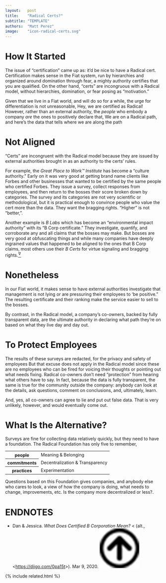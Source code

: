 ```yaml
---
layout:   post
title:    "Radical Certs?"
subtitle: "TEMPLATE"
authors:  "Matt Perez"
image:    "icon-radical-certs.svg"
---
```


<div style="display:none;">
 <p>&ldquo;Certificates&rdquo; fit in the <span class='_paradigm'>Fiat</span> world we live in, run by hierarchies and organized around domination through fear. But &ldquo;certs&rdquo; don&rsquo;t make sense within a RADICAL system, without hierachies or domination."</p>
</div>

<h1>How It Started</h1>
 <p>The issue of &ldquo;certification&rdquo; came up as: <span class='_quotespan'>it&rsquo;d be nice to have a <span class='_paradigm'>Radical</span> cert.</span> Certification makes sense in the <span class='_paradigm'>Fiat</span> system, run by hierarchies and organized around domination through fear, <span class='_paradigm'>a mighty authority certifies that you are qualified.</span> On the other hand, &ldquo;certs&rdquo; are incongruous with a <span class='_paradigm'>Radical</span> model, without hierarchies, domination, or fear posing as &ldquo;motivation.&rdquo;</p>
 <p>Given that we live in a <span class='_paradigm'>Fiat</span> world, and will do so for a while, the urge for differentiation is not unreasonable, <span class='_paradigm'>Hey, we are certified as <span class='_paradigm'>Radical</span>!</em></span> However, rather than an external authority, the <em>people</em> who embody a company <em>are</em> the ones to positively declare that, <span class='_quotespan'>We are on a <span class='_paradigm'>Radical</span> path, and here&rsquo;s the data that tells where we are along the path</span>
 
<h1>Not Aligned</h1>
 <p>&ldquo;Certs&rdquo; are incongruent with the <span class='_paradigm'>Radical</span> model because they are issued by external authorities brought in as an authority to the certs&rsquo; rules.</p>
 <p>For example, the <em>Great Place to Work&trade; Institute</em> has become a &ldquo;culture authority.&rdquo; Early on it was very good at getting brand name clients like Forbes and other businesses that wanted to be certified by <span class=''>the same people who certified Forbes</span>. They issue a survey, collect responses from employees, and then return to the bosses their score broken down by categories. The survey and its categories are not very scientific or methodological, but it is practical enough to convince people who value the cert more than the data. They want the bragging rights. &ldquo;Higher&rdquo; is not &ldquo;better,&rdquo;.</p>
 <p>Another example is <em>B Labs</em> which has become an &ldquo;environmental impact authority&rdquo; with its &ldquo;B Corp certificate.&rdquo; They investigate, quantify, and corroborate any and all claims that the bosses may make. But bosses are very good at obfuscating things and while many companies have deeply ingrained values that happened to be aligned to the ones that B Corp claims, most others use their <em>B Certs</em> for virtue signaling and bragging rights.<a href='#en01'><sup id='bm01'>&hairsp;&nabla;&hairsp;</sup></a></p>
 
<h1>Nonetheless</h1>
 <p>In our <span class='_paradigm'>Fiat</span> world, it makes sense to have external authorities investigate that management is not lying or are pressuring their employees to &lsquo;be positive.&rdquo; The resulting certificate and their ranking make the service easier to sell to the bosses.</p>
 <p>By contrast, in the <span class='_paradigm'>Radical</span> model, a company&rsquo;s co-owners, backed by fully transparent data, are the ultimate authority in declaring what path they&rsquo;re on based on what they live day and day out.</p>

<h1>To Protect Employees</h1>
 <p>The results of these surveys are redacted, <span class='_quotespan'>for the privacy and safety of employees</span> But that excuse does not apply in the <span class='_paradigm'>Radical</span> model since these are no employees who can be fired for voicing their thoughts or pointing out what needs fixing. <span class='_paradigm'>Radical</span> co-owners don&rsquo;t need &ldquo;protection&rdquo; from hearing what others have to say. In fact, because the data is fully transparent, the same is true for the community outside the company: anybody can look at the details, ask questions, comment on conclusions, and, ultimately, learn.</p>
 <p>And, yes, all co-owners can agree to lie and put out false data. That is very unlikely, however, and would eventually come out.</p>

<h1>What Is the Alternative?</h1>
 <p>Surveys are fine for collecting data relatively quickly, but they need to have a foundation. The <span class='_paradigm'>Radical</span> Foundation has only five to remember,</p>
  <div class="_center">
   <table class="_h2table">
    <tr>
     <th>people</th>
     <td>Meaning & Belonging</td>
    </tr>
    <tr>
     <th>commitments</th>
     <td>Decentralization & Transparency</td>
    </tr>
    <tr>
     <th>practices</th>
     <td>Experimentation</td>
    </tr>
   </table>
  </div>
 <p>Questions based on this Foundation gives companies, and anybody else who cares to look, a view of how the company is doing, what needs to change, improvements, etc. <span class='_quotespan'>Is the company more decentralized or less?</span>.</p>

<h1 class="_section">ENDNOTES</h1>
 <ul>
  <li id="en01">
   <p class="_list-item">
    Dan & Jessica.
    <em>What Does Certified B Corporation Mean?</em>
    &lt;<a href="https://www.recycledandrenewed.com/what-does-certified-b-corporation-mean/" target="blank"></a> (alt., &lt;<a href="https://diigo.com/0pa15t" target="blank">https://diigo.com/0pa15t</a>&gt;).
    Mar 9, 2020.
    <a class="_uparrow" href="#bm01"><img src="/assets/img/arrow-up-icon.png"></a>
   </p>
  </li>
 </ul>

{% include related.html %}
